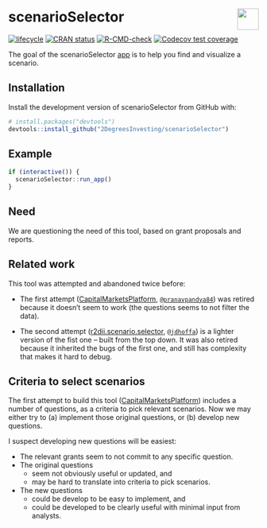 
<!-- README.md is generated from README.Rmd. Please edit that file -->

# scenarioSelector <a href='https://github.com/2DegreesInvesting/r2dii.usethis'><img src='https://imgur.com/A5ASZPE.png' align='right' height='43' /></a>

<!-- badges: start -->

[![lifecycle](https://img.shields.io/badge/lifecycle-experimental-orange.svg)](https://www.tidyverse.org/lifecycle/#experimental)
[![CRAN
status](https://www.r-pkg.org/badges/version/scenarioSelector)](https://CRAN.R-project.org/package=scenarioSelector)
[![R-CMD-check](https://github.com/2DegreesInvesting/scenarioSelector/workflows/R-CMD-check/badge.svg)](https://github.com/2DegreesInvesting/scenarioSelector/actions)
[![Codecov test
coverage](https://codecov.io/gh/2DegreesInvesting/scenarioSelector/branch/master/graph/badge.svg)](https://codecov.io/gh/2DegreesInvesting/scenarioSelector?branch=master)
<!-- badges: end -->

The goal of the scenarioSelector
[app](https://twodii.shinyapps.io/scenarioSelector/) is to help you find
and visualize a scenario.

## Installation

Install the development version of scenarioSelector from GitHub with:

``` r
# install.packages("devtools")
devtools::install_github("2DegreesInvesting/scenarioSelector")
```

## Example

``` r
if (interactive()) {
  scenarioSelector::run_app()
}
```

## Need

We are questioning the need of this tool, based on grant proposals and
reports.

## Related work

This tool was attempted and abandoned twice before:

-   The first attempt
    ([CapitalMarketsPlatform](https://github.com/2DegreesInvesting/CapitalMarketsPlatform),
    [`@pranavpandya84`](https://github.com/pranavpandya84)) was retired
    because it doesn’t seem to work (the questions seems to not filter
    the data).

-   The second attempt
    ([r2dii.scenario.selector](https://github.com/2DegreesInvesting/r2dii.scenario.selector),
    [`@jdhoffa`](https://github.com/jdhoffa)) is a lighter version of
    the fist one – built from the top down. It was also retired because
    it inherited the bugs of the first one, and still has complexity
    that makes it hard to debug.

## Criteria to select scenarios

The first attempt to build this tool
([CapitalMarketsPlatform](https://github.com/2DegreesInvesting/CapitalMarketsPlatform))
includes a number of questions, as a criteria to pick relevant
scenarios. Now we may either try to (a) implement those original
questions, or (b) develop new questions.

I suspect developing new questions will be easiest:

-   The relevant grants seem to not commit to any specific question.
-   The original questions
    -   seem not obviously useful or updated, and
    -   may be hard to translate into criteria to pick scenarios.
-   The new questions
    -   could be develop to be easy to implement, and
    -   could be developed to be clearly useful with minimal input from
        analysts.

